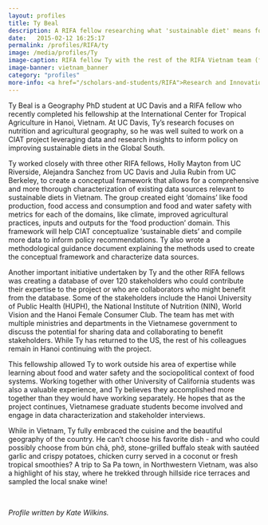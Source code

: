```yaml
---
layout: profiles
title: Ty Beal
description: A RIFA fellow researching what 'sustainable diet' means for the Global South
date:   2015-02-12 16:25:17
permalink: /profiles/RIFA/ty
image: /media/profiles/Ty
image-caption: RIFA fellow Ty with the rest of the RIFA Vietnam team (from left) Alejandra, Julia and Holly.
image-banner: vietnam_banner
category: "profiles"
more-info: <a href="/scholars-and-students/RIFA">Research and Innovation Fellowship for Agriculture (RIFA)</a>
---
```


Ty Beal is a Geography PhD student at UC Davis and a RIFA fellow who recently completed his fellowship at the International Center for Tropical Agriculture in Hanoi, Vietnam. At UC Davis, Ty’s research focuses on nutrition and agricultural geography, so he was well suited to work on a CIAT project leveraging data and research insights to inform policy on improving sustainable diets in the Global South. <br> 

Ty worked closely with three other RIFA fellows, Holly Mayton from UC Riverside, Alejandra Sanchez from UC Davis and Julia Rubin from UC Berkeley, to create a conceptual framework that allows for a comprehensive and more thorough characterization of existing data sources relevant to sustainable diets in Vietnam. The group created eight ‘domains’ like food production, food access and consumption and food and water safety with metrics for each of the domains, like climate, improved agricultural practices, inputs and outputs for the ‘food production’ domain. This framework will help CIAT conceptualize ‘sustainable diets’ and compile more data to inform policy recommendations. Ty also wrote a methodological guidance document explaining the methods used to create the conceptual framework and characterize data sources. <br>

Another important initiative undertaken by Ty and the other RIFA fellows was creating a database of over 120 stakeholders who could contribute their expertise to the project or who are collaborators who might benefit from the database. Some of the stakeholders include the Hanoi University of Public Health (HUPH), the National Institute of Nutrition (NIN), World Vision and the Hanoi Female Consumer Club. The team has met with multiple ministries and departments in the Vietnamese government to discuss the potential for sharing data and collaborating to benefit stakeholders. While Ty has returned to the US, the rest of his colleagues remain in Hanoi continuing with the project. <br>

This fellowship allowed Ty to work outside his area of expertise while learning about food and water safety and the sociopolitical context of food systems. Working together with other University of California students was also a valuable experience, and Ty believes they accomplished more together than they would have working separately. He hopes that as the project continues, Vietnamese graduate students become involved and engage in data characterization and stakeholder interviews. <br>
	
While in Vietnam, Ty fully embraced the cuisine and the beautiful geography of the country. He can’t choose his favorite dish - and who could possibly choose from bún chả, phở, stone-grilled buffalo steak with sautéed garlic and crispy potatoes, chicken curry served in a coconut or fresh tropical smoothies? A trip to Sa Pa town, in Northwestern Vietnam, was also a highlight of his stay, where he trekked through hillside rice terraces and sampled the local snake wine! <br>

<br>

<p><i>Profile written by Kate Wilkins.</i></p>